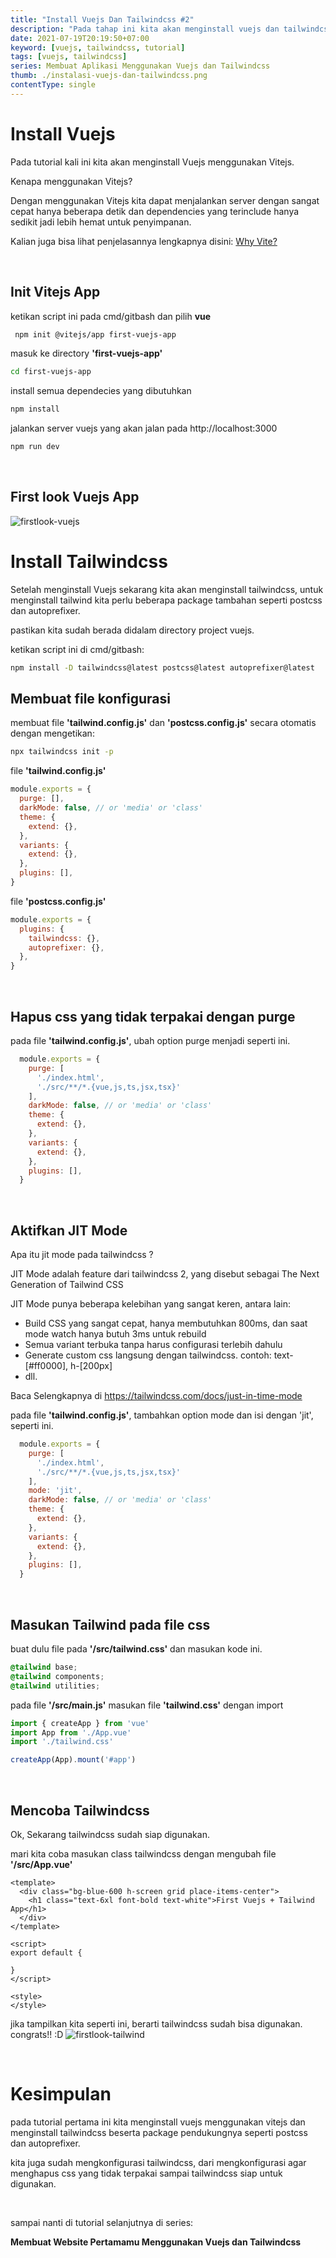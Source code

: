 ```yaml
---
title: "Install Vuejs Dan Tailwindcss #2"
description: "Pada tahap ini kita akan menginstall vuejs dan tailwindcss dengan melakukan setup sampai website dapat ditampilkan."
date: 2021-07-19T20:19:50+07:00
keyword: [vuejs, tailwindcss, tutorial]
tags: [vuejs, tailwindcss]
series: Membuat Aplikasi Menggunakan Vuejs dan Tailwindcss
thumb: ./instalasi-vuejs-dan-tailwindcss.png
contentType: single
---
```


# Install Vuejs

Pada tutorial kali ini kita akan menginstall Vuejs menggunakan Vitejs.

Kenapa menggunakan Vitejs?

Dengan menggunakan Vitejs kita dapat menjalankan server dengan sangat cepat hanya beberapa detik dan dependencies yang terinclude hanya sedikit jadi lebih hemat untuk penyimpanan.

Kalian juga bisa lihat penjelasannya lengkapnya disini:
[Why Vite?](https://vitejs.dev/guide/why.html)

<br/>

## Init Vitejs App

ketikan script ini pada cmd/gitbash dan pilih **vue**
```bash
 npm init @vitejs/app first-vuejs-app
```

masuk ke directory **'first-vuejs-app'**
```bash
cd first-vuejs-app
```

install semua dependecies yang dibutuhkan
```bash
npm install
```

jalankan server vuejs yang akan jalan pada http://localhost:3000
```bash
npm run dev
```

<br/>

## First look Vuejs App
![firstlook-vuejs](firstlook-vuejs-app.png)


# Install Tailwindcss
Setelah menginstall Vuejs sekarang kita akan menginstall tailwindcss, untuk menginstall tailwind kita perlu beberapa package tambahan seperti postcss dan autoprefixer.

pastikan kita sudah berada didalam directory project vuejs.

ketikan script ini di cmd/gitbash:
```bash
npm install -D tailwindcss@latest postcss@latest autoprefixer@latest
```

## Membuat file konfigurasi

membuat file <b>'tailwind.config.js'</b> dan <b>'postcss.config.js'</b> secara otomatis dengan mengetikan:
```bash
npx tailwindcss init -p
```

file <b>'tailwind.config.js'</b>
```javascript:title=tailwind.config.js
module.exports = {
  purge: [],
  darkMode: false, // or 'media' or 'class'
  theme: {
    extend: {},
  },
  variants: {
    extend: {},
  },
  plugins: [],
}
```

file <b>'postcss.config.js'</b>
```javascript:title=postcss.config.js
module.exports = {
  plugins: {
    tailwindcss: {},
    autoprefixer: {},
  },
}
```

<br/>

## Hapus css yang tidak terpakai dengan purge

pada file <b>'tailwind.config.js'</b>, ubah option purge menjadi seperti ini.


```js:title=tailwind.config.js {3-6}
  module.exports = {
    purge: [
      './index.html', 
      './src/**/*.{vue,js,ts,jsx,tsx}'
    ],
    darkMode: false, // or 'media' or 'class'
    theme: {
      extend: {},
    },
    variants: {
      extend: {},
    },
    plugins: [],
  } 
```

<br/>

## Aktifkan JIT Mode

Apa itu jit mode pada tailwindcss ?

JIT Mode adalah feature dari tailwindcss 2, yang disebut sebagai The Next Generation of Tailwind CSS

JIT Mode punya beberapa kelebihan yang sangat keren, antara lain:
- Build CSS yang sangat cepat, hanya membutuhkan 800ms, dan saat mode watch hanya butuh 3ms untuk rebuild
- Semua variant terbuka tanpa harus configurasi terlebih dahulu
- Generate custom css langsung dengan tailwindcss. contoh: text-[#ff0000], h-[200px]
- dll.

Baca Selengkapnya di https://tailwindcss.com/docs/just-in-time-mode

pada file <b>'tailwind.config.js'</b>, tambahkan option mode dan isi dengan 'jit', seperti ini.

```js:title=tailwind.config.js {7}
  module.exports = {
    purge: [
      './index.html', 
      './src/**/*.{vue,js,ts,jsx,tsx}'
    ],
    mode: 'jit',
    darkMode: false, // or 'media' or 'class'
    theme: {
      extend: {},
    },
    variants: {
      extend: {},
    },
    plugins: [],
  } 
```

<br/>

## Masukan Tailwind pada file css

buat dulu file pada <b>'/src/tailwind.css'</b> dan masukan kode ini.
```css:title=src/tailwind.css
@tailwind base;
@tailwind components;
@tailwind utilities;
```

pada file <b>'/src/main.js'</b> masukan file <b>'tailwind.css'</b> dengan import
```javascript:title=src/main.js {4}
import { createApp } from 'vue'
import App from './App.vue'
import './tailwind.css'

createApp(App).mount('#app')
```

<br/>

## Mencoba Tailwindcss

Ok, Sekarang tailwindcss sudah siap digunakan.

mari kita coba masukan class tailwindcss dengan mengubah file **'/src/App.vue'**

```html:title=src/App.vue
<template>
  <div class="bg-blue-600 h-screen grid place-items-center">
    <h1 class="text-6xl font-bold text-white">First Vuejs + Tailwind App</h1>
  </div>
</template>

<script>
export default {

}
</script>

<style>
</style>
```

jika tampilkan kita seperti ini, berarti tailwindcss sudah bisa digunakan. congrats!! :D
![firstlook-tailwind](./firstlook-tailwind.png)

<br/>

# Kesimpulan
pada tutorial pertama ini kita menginstall vuejs menggunakan vitejs dan menginstall tailwindcss beserta package pendukungnya seperti postcss dan autoprefixer.

kita juga sudah mengkonfigurasi tailwindcss, dari mengkonfigurasi agar menghapus css yang tidak terpakai sampai tailwindcss siap untuk digunakan.

<br/>

sampai nanti di tutorial selanjutnya di series:
 
**Membuat Website Pertamamu Menggunakan Vuejs dan Tailwindcss**
